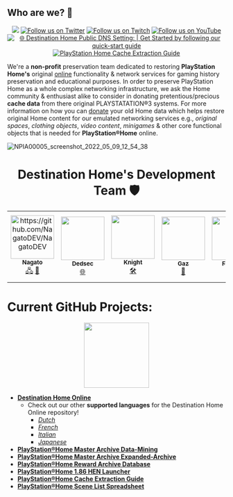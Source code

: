 ## Who are we? 👋
<p align="center">
  <a href="https://discord.gg/QguSBT3"><img src="https://img.shields.io/badge/Discord-Destination%20Home-%235865F2"></a>
    <a href="https://twitter.com/DestinPsHome">
        <img src="https://img.shields.io/twitter/follow/DestinPsHome?style=social&logo=twitter"
            alt="Follow us on Twitter"></a>
       <a href="https://www.twitch.tv/playstationhome/videos">
        <img src="https://img.shields.io/badge/Follow%20us%20on-Twitch-8048fa"
            alt="Follow us on Twitch"></a>
         <a href="https://www.youtube.com/channel/UCQhwhFevEgsRqMTHof7FwPQ">
        <img src="https://img.shields.io/badge/Follow%20us%20on-YouTube-ff0000"
            alt="Follow us on YouTube"></a>
           <a href="https://github.com/DestinationHome/Destination-Home-Online/wiki">
        <img src="https://img.shields.io/badge/-%F0%9F%8C%90%20Destination%20Home%20Public%20DNS%20Setting%3A%20%7C%20Get%20Started%20by%20following%20our%20quick--start%20guide-0995d3"
            alt="🌐 Destination Home Public DNS Setting: | Get Started by following our quick-start guide"></a>
             <a href="https://nagato.gitbook.io/playstation-home-cache-extraction-guide1/">
        <img src="https://img.shields.io/badge/-PlayStation%20Home%20Cache%20Extraction%20Guide%20Home-003247"
            alt="PlayStation Home Cache Extraction Guide"></a>
  
We're a **non-profit** preservation team dedicated to restoring **PlayStation Home's** original [online](https://github.com/DestinationHome/Destination-Home-Online) functionality & network services for gaming history preservation and educational purposes. In order to preserve PlayStation Home as a whole complex networking infrastructure, we ask the Home community & enthusiast alike to consider in donating pretentious/precious **cache data** from there original PLAYSTATATION®3 systems. For more information on how you can [donate](https://nagato.gitbook.io/playstation-home-cache-extraction-guide1/) your old Home data which helps restore original Home content for our emulated networking services e.g., *original spaces*, *clothing objects*, *video content*, *minigames* & other core functional objects that is needed for **PlayStation®Home** online.

![NPIA00005_screenshot_2022_05_09_12_54_38](https://user-images.githubusercontent.com/67494727/167459584-1303c148-5721-444b-bbaa-737874b06beb.png)

  
<h1 align="center">Destination Home's Development Team 🛡️</h1>  

<table class="center">
  <tr>
   <td align="center"><a href="https://twitter.com/NagatoRevenge/"><img src="https://user-images.githubusercontent.com/67494727/167346455-b7178b5f-a36b-4875-8325-1a8c5030f409.png" width="100px;" alt="https://github.com/NagatoDEV/NagatoDEV"/><br /><sub><b>Nagato</b></sub></a><br /><a href="" title="Content Server Developer">🖧</a> <a href="https://www.youtube.com/c/ProjectDestinationHomeRevival/videos" title="Video Editor">🎥</a></td>
   <td align="center"><a href="https://twitter.com/destinpshome?lang=en"><img src="https://user-images.githubusercontent.com/67494727/167352522-25f643e9-5e49-4788-88cb-d7ce23862a2d.jpg" width="100px;" alt=""/><br /><sub><b>Dedsec</b></sub></a><br /><a href="https://github.com/DestinationHome" title="_Backend Dev_">🌐</a>
</td>
     <td align="center"><a href="https://twitter.com/destinpshome?lang=en"><img src="https://user-images.githubusercontent.com/67494727/167366376-46953e25-73a4-4a23-b22c-31ed6fe84d61.JPG" width="100px;" alt=""/><br /><sub><b>Knight</b></sub></a><br /><a href="https://github.com/DestinationHome" title="Client Reverse Engineer & Programmer">🛠</a></td>
     <td align="center"><a href="https://twitter.com/destinpshome?lang=en"><img src="https://user-images.githubusercontent.com/67494727/167364379-db8f7122-bd9b-43fe-8eeb-3e304f50ec01.jpg" width="100px;" alt=""/><br /><sub><b>Gaz</b></sub></a><br /><a href="https://github.com/DestinationHome" title="Tools & Modifications Dev">🧰</a></td>
     <td align="center"><a href="https://twitter.com/destinpshome?lang=en"><img src="https://user-images.githubusercontent.com/67494727/167367926-247b2c5c-fb68-4726-a317-4264fbe41fcf.jpg" width="100px;" alt=""/><br /><sub><b>Figment</b></sub></a><br /><a href="https://github.com/DestinationHome" title="Community Manager & Outreach">🧑‍💻</a></td>
     <td align="center"><a href="https://twitter.com/destinpshome?lang=en"><img src="https://user-images.githubusercontent.com/67494727/167364426-7d1667a0-1897-45f5-8b71-f9432d5a28e7.jpg" width="100px;" alt=""/><br /><sub><b>Megalia</b></sub></a><br /><a href="https://github.com/DestinationHome" title="PSOne Developer">👨‍💻</a></td>
         <td align="center"><a href="https://www.youtube.com/user/snake17200"><img src="https://user-images.githubusercontent.com/67494727/167628486-83148120-ff63-4fc3-b8d0-ed5d728194b2.jpg" width="100px;" alt=""/><br /><sub><b>Snake</b></sub></a><br /><a href="https://github.com/DestinationHome" title="Network Reverse Engineer & Programmer">📶</a></td>
     <td align="center"><a href="https://www.psone.online/home"><img src="https://user-images.githubusercontent.com/67494727/167363969-4c177445-c88f-4075-b68e-17fd8a62a04f.png" width="50px;" alt=""/><br /><sub><b>PS Online Network Emulated Development Team</b></sub></a><br /><a href="https://github.com/DestinationHome" title="PS Online Network Emulated Development Team">💻</a></td>
     <td align="center"><a href="https://psrewired.com/"><img src="https://user-images.githubusercontent.com/67494727/229262961-73fda0a2-25e7-4f26-a50f-dbc7b3378870.png" width="50px;" alt=""/><br /><sub><b>PS Rewired Development Team</b></sub></a><br /><a href="https://github.com/DestinationHome" title="PS Rewired">💻</a></td>
</table>

# Current GitHub Projects:

<p align="center">
  <img width="150" height="150" src="https://user-images.githubusercontent.com/67494727/172031199-b1bfac7f-21d0-400a-8caf-3c7d6337721b.png">
</p>

- [**Destination Home Online**](https://github.com/DestinationHome/Destination-Home-Online)
  - Check out our other **supported languages** for the Destination Home Online repository! 
    - [*Dutch*](https://github.com/DestinationHome/Destination-Home-Online-Dutch)
    - [*French*](https://github.com/DestinationHome/Destination-Home-Online-French) 
    - [*Italian*](https://github.com/DestinationHome/Destination-Home-Online-Italy)
    - [*Japanese*](https://github.com/DestinationHome/Destination-Home-Online-Japan)
- [**PlayStation®Home Master Archive Data-Mining**](https://github.com/NagatoDEV/PlayStation-Home-Master-Archive)
- [**PlayStation®Home Master Archive Expanded-Archive**](https://github.com/NagatoDEV/PlayStation-Home-Master-Expanded-Archive)
- [**PlayStation®Home Reward Archive Database**](https://github.com/NagatoDEV/PlayStation-Home-Rewards-Archive)
- [**PlayStation®Home 1.86 HEN Launcher**](https://github.com/DestinationHome/PlayStation-Home-Hen-Offline)
- [**PlayStation®Home Cache Extraction Guide**](https://nagato.gitbook.io/playstation-home-cache-extraction-guide1/)
- [**PlayStation®Home Scene List Spreadsheet**](https://github.com/NagatoDEV/PlayStation-Home-Scene-List-Spreadsheet)
